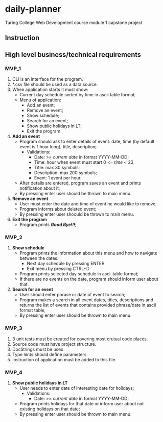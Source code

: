# daily-planner
Turing College Web Development course module 1 capstone project

## Instruction

## High level business/technical requirements
### MVP_1
1. CLI is an interface for the program.
2. *.csv file should be used as a data source.
3. When application starts it must show:
   - Current day schedule sorted by time in ascii table format;
   - Menu of application:
     - Add an event;
     - Remove an event;
     - Show schedule;
     - Search for an event;
     - Show public holidays in LT;
     - Exit the program.
4. **Add an event**
   - Program should ask to enter details of event: date, time (by default event is 1 hour long), title, description;
     - Validations:
       - Date: >= _current date_ in format YYYY-MM-DD;
       - Time: hour when event must start 0 <= _time_ < 23;
       - Title: max 30 symbols;
       - Description: max 200 symbols;
       - Event: 1 event per hour.
   - After details are entered, program saves an event and prints notification about it;
   - By pressing enter user should be thrown to main menu.
5. **Remove an event**
   - User must enter the date and time of event he would like to remove;
   - Program informs about deleted event;
   - By pressing enter user shoould be thrown to main menu.
7. **Exit the program**
   - Program prints **_Good Bye!!!_**;

### MVP_2
1. **Show schedule**
   - Program prints the information about this menu and how to navigate between the dates:
      - Next day schedule by pressing ENTER
      - Exit menu by pressing CTRL+D
   - Program prints selected day schedule in ascii table format;
   - If there are no events on the date, program should inform user about that.
2. **Search for an event**
   - User should enter phrase or date of event to search;
   - Program makes a search in all event dates, titles, descriptions and returns the list of events that contains provided phrase/date in ascii format table;
   - By pressing enter user should be thrown to main menu.

### MVP_3
1. 3 unit tests must be created for covering most crutual code places.
2. Source code must have project structure.
3. DocStrings must be used.
4. Type hints should define parameters.
5. Instruction of application must be added to this file.

### MVP_4
1. **Show public holidays in LT**
   - User needs to enter date of interesting date for holidays;
     - Validations:
       - Date: >= _current date_ in format YYYY-MM-DD;
   - Program prints holidays for that date or inform user about not existing holidays on that date;
   - By pressing enter user should be thrown to main menu.
